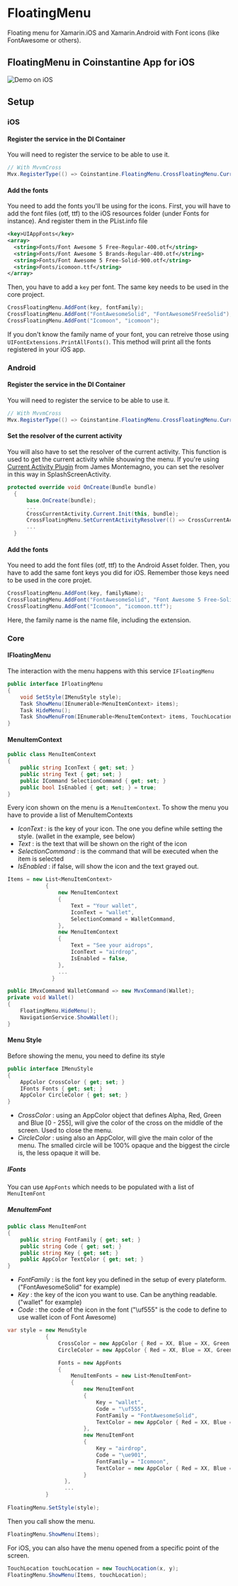 # FloatingMenu
Floating menu for Xamarin.iOS and Xamarin.Android with Font icons (like FontAwesome or others).

## FloatingMenu in Coinstantine App for iOS
![Demo on iOS](https://github.com/riadus/FloatingMenu/blob/master/Images/FloatingMenuiOS.gif)

## Setup

### iOS
#### Register the service in the DI Container
You will need to register the service to be able to use it.
```csharp
// With MvvmCross
Mvx.RegisterType(() => Coinstantine.FloatingMenu.CrossFloatingMenu.Current);
```
#### Add the fonts
You need to add the fonts you'll be using for the icons. 
First, you will have to add the font files (otf, ttf) to the iOS resources folder (under Fonts for instance). And register them in the PList.info file
```xml
<key>UIAppFonts</key>
<array>
  <string>Fonts/Font Awesome 5 Free-Regular-400.otf</string>
  <string>Fonts/Font Awesome 5 Brands-Regular-400.otf</string>
  <string>Fonts/Font Awesome 5 Free-Solid-900.otf</string>
  <string>Fonts/icomoon.ttf</string>
</array>
```
Then, you have to add a `key` per font. The same key needs to be used in the core project.

```csharp
CrossFloatingMenu.AddFont(key, fontFamily);
CrossFloatingMenu.AddFont("FontAwesomeSolid", "FontAwesome5FreeSolid");
CrossFloatingMenu.AddFont("Icomoon", "icomoon");
```

If you don't know the family name of your font, you can retreive those using ```UIFontExtensions.PrintAllFonts()```. This method will print all the fonts registered in your iOS app.

### Android
#### Register the service in the DI Container
You will need to register the service to be able to use it.
```csharp
// With MvvmCross
Mvx.RegisterType(() => Coinstantine.FloatingMenu.CrossFloatingMenu.Current);
```
#### Set the resolver of the current activity
You will also have to set the resolver of the current activity. This function is used to get the current activity while shouwing the menu.
If you're using [Current Activity Plugin](https://github.com/jamesmontemagno/Xamarin.Plugins/tree/master/CurrentActivity) from James Montemagno, you can set the resolver in this way in SplashScreenActivity.
```csharp
protected override void OnCreate(Bundle bundle)
  {
      base.OnCreate(bundle);
      ...
      CrossCurrentActivity.Current.Init(this, bundle);
      CrossFloatingMenu.SetCurrentActivityResolver(() => CrossCurrentActivity.Current.Activity);
      ...
  }
```
#### Add the fonts
You need to add the font files (otf, ttf) to the Android Asset folder.
Then, you have to add the same font keys you did for iOS. Remember those keys need to be used in the core projet.
```csharp
CrossFloatingMenu.AddFont(key, familyName);
CrossFloatingMenu.AddFont("FontAwesomeSolid", "Font Awesome 5 Free-Solid-900.otf");
CrossFloatingMenu.AddFont("Icomoon", "icomoon.ttf");
```
Here, the family name is the name file, including the extension.

### Core

#### IFloatingMenu
The interaction with the menu happens with this service ```IFloatingMenu```

```csharp
public interface IFloatingMenu
{
    void SetStyle(IMenuStyle style);
    Task ShowMenu(IEnumerable<MenuItemContext> items);
    Task HideMenu();
    Task ShowMenuFrom(IEnumerable<MenuItemContext> items, TouchLocation touchLocation);
}
```
#### MenuItemContext

```csharp
public class MenuItemContext
{
    public string IconText { get; set; }
    public string Text { get; set; }
    public ICommand SelectionCommand { get; set; }
    public bool IsEnabled { get; set; } = true;
}
```

Every icon shown on the menu is a ```MenuItemContext```. To show the menu you have to provide a list of MenuItemContexts
* *IconText* : is the key of your icon. The one you define while setting the style. (wallet in the example, see below)
* *Text* : is the text that will be shown on the right of the icon
* *SelectionCommand* : is the command that will be executed when the item is selected
* *IsEnabled* : if false, will show the icon and the text grayed out.

```csharp
Items = new List<MenuItemContext>
            {
                new MenuItemContext
                {
                    Text = "Your wallet",
                    IconText = "wallet",
                    SelectionCommand = WalletCommand,
                },
                new MenuItemContext
                {
                    Text = "See your aidrops",
                    IconText = "airdrop",
                    IsEnabled = false,
                },
                ...
              }              
```
```csharp
public IMvxCommand WalletCommand => new MvxCommand(Wallet);
private void Wallet()
{
    FloatingMenu.HideMenu();
    NavigationService.ShowWallet();
}
```

#### Menu Style
Before showing the menu, you need to define its style
```csharp
public interface IMenuStyle
{
    AppColor CrossColor { get; set; }
    IFonts Fonts { get; set; }
    AppColor CircleColor { get; set; }
}
```
* *CrossColor* : using an AppColor object that defines Alpha, Red, Green and Blue [0 - 255], will give the color of the cross on the middle of the screen. Used to close the menu.
* *CircleColor* : using also an AppColor, will give the main color of the menu. The smalled circle will be 100% opaque and the biggest the circle is, the less opaque it will be.
##### IFonts
You can use ```AppFonts``` which needs to be populated with a list of ```MenuItemFont```
##### MenuItemFont
```csharp
public class MenuItemFont
{
    public string FontFamily { get; set; }
    public string Code { get; set; }
    public string Key { get; set; }
    public AppColor TextColor { get; set; }
}
```
* *FontFamily* : is the font key you defined in the setup of every plateform. ("FontAwesomeSolid" for example)
* *Key* : the key of the icon you want to use. Can be anything readable. ("wallet" for example)
* *Code* : the code of the icon in the font ("\uf555" is the code to define to use wallet icon of Font Awesome)

```csharp
var style = new MenuStyle
            {
                CrossColor = new AppColor { Red = XX, Blue = XX, Green = XX },
                CircleColor = new AppColor { Red = XX, Blue = XX, Green = XX },

                Fonts = new AppFonts
                {
                    MenuItemFonts = new List<MenuItemFont>
                    {
                        new MenuItemFont
                        {
                            Key = "wallet",
                            Code = "\uf555",
                            FontFamily = "FontAwesomeSolid",
                            TextColor = new AppColor { Red = XX, Blue = XX, Green = XX }
                        },
                        new MenuItemFont
                        {
                            Key = "airdrop",
                            Code = "\ue901",
                            FontFamily = "Icomoon",
                            TextColor = new AppColor { Red = XX, Blue = XX, Green = XX }
                        }
                  },
                  ...
            }
            
FloatingMenu.SetStyle(style);            
```
Then you call show the menu. 
```csharp
FloatingMenu.ShowMenu(Items);
```

For iOS, you can also have the menu opened from a specific point of the screen.

```csharp
TouchLocation touchLocation = new TouchLocation(x, y);
FloatingMenu.ShowMenu(Items, touchLocation);
```











